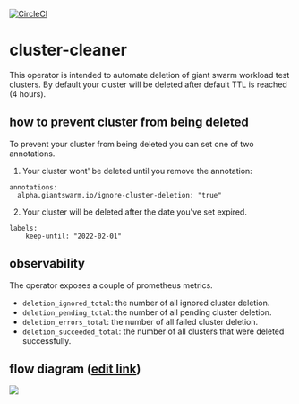 [![CircleCI](https://circleci.com/gh/giantswarm/cluster-cleaner.svg?style=shield)](https://circleci.com/gh/giantswarm/cluster-cleaner)

# cluster-cleaner

This operator is intended to automate deletion of giant swarm workload test clusters. By default your cluster will be deleted after default TTL is reached (4 hours).

## how to prevent cluster from being deleted

To prevent your cluster from being deleted you can set one of two annotations.

1. Your cluster wont' be deleted until you remove the annotation:

```
annotations:
  alpha.giantswarm.io/ignore-cluster-deletion: "true"
```

2. Your cluster will be deleted after the date you've set expired.

```
labels:
	keep-until: "2022-02-01"
```

## observability

The operator exposes a couple of prometheus metrics.

- `deletion_ignored_total`: the number of all ignored cluster deletion.
- `deletion_pending_total`: the number of all pending cluster deletion.
- `deletion_errors_total`: the number of all failed cluster deletion.
- `deletion_succeeded_total`: the number of all clusters that were deleted successfully.

## flow diagram ([edit link](https://drive.google.com/file/d/1UBiuc4DHwg5JS_K9Y0uDwL4sVX5wCcb2/view?usp=sharing))

![](https://user-images.githubusercontent.com/5674762/238959954-7e242d3c-bc20-40ec-b564-3daa27a932e2.png)

